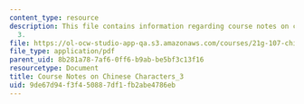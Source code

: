 ```yaml
---
content_type: resource
description: This file contains information regarding course notes on chines characters
  3.
file: https://ol-ocw-studio-app-qa.s3.amazonaws.com/courses/21g-107-chinese-i-streamlined-fall-2014/9de67d94f3f450887df1fb2abe4786eb_MIT21G_107F14_CourseNote_3.pdf
file_type: application/pdf
parent_uid: 8b281a78-7af6-0ff6-b9ab-be5bf3c13f16
resourcetype: Document
title: Course Notes on Chinese Characters_3
uid: 9de67d94-f3f4-5088-7df1-fb2abe4786eb
---
```


